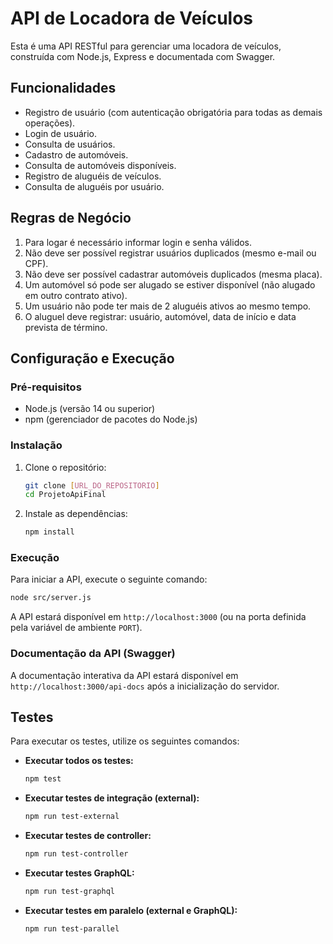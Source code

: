 # API de Locadora de Veículos

Esta é uma API RESTful para gerenciar uma locadora de veículos, construída com Node.js, Express e documentada com Swagger.

## Funcionalidades

- Registro de usuário (com autenticação obrigatória para todas as demais operações).
- Login de usuário.
- Consulta de usuários.
- Cadastro de automóveis.
- Consulta de automóveis disponíveis.
- Registro de aluguéis de veículos.
- Consulta de aluguéis por usuário.

## Regras de Negócio

1. Para logar é necessário informar login e senha válidos.
2. Não deve ser possível registrar usuários duplicados (mesmo e-mail ou CPF).
3. Não deve ser possível cadastrar automóveis duplicados (mesma placa).
4. Um automóvel só pode ser alugado se estiver disponível (não alugado em outro contrato ativo).
5. Um usuário não pode ter mais de 2 aluguéis ativos ao mesmo tempo.
6. O aluguel deve registrar: usuário, automóvel, data de início e data prevista de término.

## Configuração e Execução

### Pré-requisitos

- Node.js (versão 14 ou superior)
- npm (gerenciador de pacotes do Node.js)

### Instalação

1. Clone o repositório:
   ```bash
   git clone [URL_DO_REPOSITORIO]
   cd ProjetoApiFinal
   ```

2. Instale as dependências:
   ```bash
   npm install
   ```

### Execução

Para iniciar a API, execute o seguinte comando:

```bash
node src/server.js
```

A API estará disponível em `http://localhost:3000` (ou na porta definida pela variável de ambiente `PORT`).

### Documentação da API (Swagger)

A documentação interativa da API estará disponível em `http://localhost:3000/api-docs` após a inicialização do servidor.

## Testes

Para executar os testes, utilize os seguintes comandos:

- **Executar todos os testes:**
  ```bash
  npm test
  ```

- **Executar testes de integração (external):**
  ```bash
  npm run test-external
  ```

- **Executar testes de controller:**
  ```bash
  npm run test-controller
  ```

- **Executar testes GraphQL:**
  ```bash
  npm run test-graphql
  ```

- **Executar testes em paralelo (external e GraphQL):**
  ```bash
  npm run test-parallel
  ```